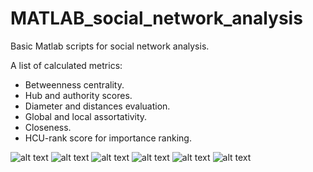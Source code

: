 # MATLAB_social_network_analysis
Basic Matlab scripts for social network analysis.

A list of calculated metrics:
* Betweenness centrality.
* Hub and authority scores.
* Diameter and distances evaluation.
* Global and local assortativity.
* Closeness.
* HCU-rank score for importance ranking.

![alt text](https://github.com/robertoiuliano98/MATLAB_social_network_analysis/blob/main/Previews/pr_1.PNG) 
![alt text](https://github.com/robertoiuliano98/MATLAB_social_network_analysis/blob/main/Previews/pw_2.PNG)
![alt text](https://github.com/robertoiuliano98/MATLAB_social_network_analysis/blob/main/Previews/pw_3.PNG)
![alt text](https://github.com/robertoiuliano98/MATLAB_social_network_analysis/blob/main/Previews/pw_4.PNG)
![alt text](https://github.com/robertoiuliano98/MATLAB_social_network_analysis/blob/main/Previews/pw_5.PNG)
![alt text](https://github.com/robertoiuliano98/MATLAB_social_network_analysis/blob/main/Previews/pw_6.PNG)
